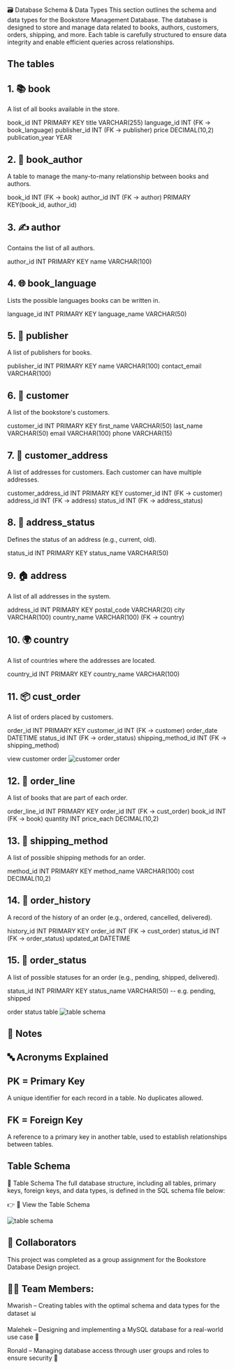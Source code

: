 🗃️ Database Schema & Data Types
This section outlines the schema and data types for the Bookstore Management Database. The database is designed to store and manage data related to books, authors, customers, orders, shipping, and more. Each table is carefully structured to ensure data integrity and enable efficient queries across relationships.

## The tables
## 1. 📚 book
A list of all books available in the store.

book_id         INT PRIMARY KEY
title           VARCHAR(255)
language_id     INT (FK → book_language)
publisher_id    INT (FK → publisher)
price           DECIMAL(10,2)
publication_year YEAR

## 2. 🔗 book_author
A table to manage the many-to-many relationship between books and authors.

book_id         INT (FK → book)
author_id       INT (FK → author)
PRIMARY KEY(book_id, author_id)

## 3. ✍️ author
Contains the list of all authors.

author_id       INT PRIMARY KEY
name            VARCHAR(100)

## 4. 🌐 book_language
Lists the possible languages books can be written in.

language_id     INT PRIMARY KEY
language_name   VARCHAR(50)

## 5. 🏢 publisher
A list of publishers for books.

publisher_id    INT PRIMARY KEY
name            VARCHAR(100)
contact_email   VARCHAR(100)

## 6. 👤 customer
A list of the bookstore's customers.

customer_id     INT PRIMARY KEY
first_name      VARCHAR(50)
last_name       VARCHAR(50)
email           VARCHAR(100)
phone           VARCHAR(15)

## 7. 🧍 customer_address
A list of addresses for customers. Each customer can have multiple addresses.

customer_address_id INT PRIMARY KEY
customer_id     INT (FK → customer)
address_id      INT (FK → address)
status_id       INT (FK → address_status)

## 8. 🔖 address_status
Defines the status of an address (e.g., current, old).

status_id       INT PRIMARY KEY
status_name     VARCHAR(50)

## 9. 🏠 address
A list of all addresses in the system.

address_id      INT PRIMARY KEY
postal_code     VARCHAR(20)
city            VARCHAR(100)
country_name     VARCHAR(100) (FK → country)

## 10. 🌍 country 
A list of countries where the addresses are located.

country_id      INT PRIMARY KEY
country_name    VARCHAR(100)

## 11. 📦 cust_order
A list of orders placed by customers.

order_id        INT PRIMARY KEY
customer_id     INT (FK → customer)
order_date      DATETIME
status_id       INT (FK → order_status)
shipping_method_id INT (FK → shipping_method)

view customer order
![customer order](custOrder.png>)


## 12. 🧾 order_line
A list of books that are part of each order.

order_line_id   INT PRIMARY KEY
order_id        INT (FK → cust_order)
book_id         INT (FK → book)
quantity        INT
price_each      DECIMAL(10,2)

## 13. 🧭 shipping_method
A list of possible shipping methods for an order.

method_id       INT PRIMARY KEY
method_name     VARCHAR(100)
cost            DECIMAL(10,2)

## 14. 📜 order_history
A record of the history of an order (e.g., ordered, cancelled, delivered).

history_id      INT PRIMARY KEY
order_id        INT (FK → cust_order)
status_id       INT (FK → order_status)
updated_at      DATETIME

## 15. 📄 order_status
A list of possible statuses for an order (e.g., pending, shipped, delivered). 

status_id       INT PRIMARY KEY
status_name     VARCHAR(50) -- e.g. pending, shipped

order status table
![table schema](<orderstatus.PNG>)


## 📌 Notes

## 🔤 Acronyms Explained
## PK = Primary Key
A unique identifier for each record in a table. No duplicates allowed.

## FK = Foreign Key
A reference to a primary key in another table, used to establish relationships between tables.

## Table Schema
🧱 Table Schema
The full database structure, including all tables, primary keys, foreign keys, and data types, is defined in the SQL schema file below:

👉 📄 View the Table Schema 

![table schema](<teble schema-1.PNG>)

## 👥 Collaborators
This project was completed as a group assignment for the Bookstore Database Design project.

## 🧑‍💻 Team Members:
Mwarish – Creating tables with the optimal schema and data types for the dataset 📊

Malehek – Designing and implementing a MySQL database for a real-world use case 🧾

Ronald – Managing database access through user groups and roles to ensure security 📝
